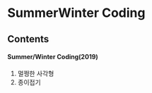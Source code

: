 SummerWinter Coding
=================

## Contents
#### Summer/Winter Coding(2019)
1. 멀쩡한 사각형
2. 종이접기
